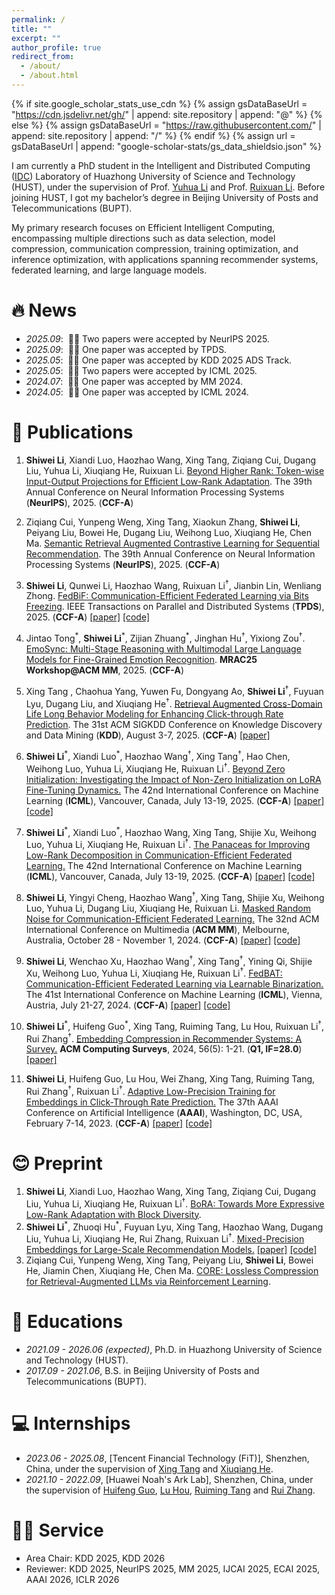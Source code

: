 ```yaml
---
permalink: /
title: ""
excerpt: ""
author_profile: true
redirect_from: 
  - /about/
  - /about.html
---
```


{% if site.google_scholar_stats_use_cdn %}
{% assign gsDataBaseUrl = "https://cdn.jsdelivr.net/gh/" | append: site.repository | append: "@" %}
{% else %}
{% assign gsDataBaseUrl = "https://raw.githubusercontent.com/" | append: site.repository | append: "/" %}
{% endif %}
{% assign url = gsDataBaseUrl | append: "google-scholar-stats/gs_data_shieldsio.json" %}

<span class='anchor' id='about-me'></span>

I am currently a PhD student in the Intelligent and Distributed Computing ([IDC](https://idc.hust.edu.cn/index.htm)) Laboratory of Huazhong University of Science and Technology (HUST), 
under the supervision of Prof. [Yuhua Li](https://idc.hust.edu.cn/yhli/index.html) and Prof. [Ruixuan Li](https://idc.hust.edu.cn/rxli/index.htm). Before joining HUST, I got my bachelor’s degree in Beijing University of Posts and Telecommunications (BUPT).

My primary research focuses on Efficient Intelligent Computing, encompassing multiple directions such as data selection, model compression, communication compression, training optimization, and inference optimization, with applications spanning recommender systems, federated learning, and large language models.

# 🔥 News
- *2025.09*: &nbsp;🎉🎉 Two papers were accepted by NeurIPS 2025.
- *2025.09*: &nbsp;🎉🎉 One paper was accepted by TPDS.
- *2025.05*: &nbsp;🎉🎉 One paper was accepted by KDD 2025 ADS Track.
- *2025.05*: &nbsp;🎉🎉 Two papers were accepted by ICML 2025.
- *2024.07*: &nbsp;🎉🎉 One paper was accepted by MM 2024.
- *2024.05*: &nbsp;🎉🎉 One paper was accepted by ICML 2024. 

# 📝 Publications 

1. **Shiwei Li**, Xiandi Luo, Haozhao Wang, Xing Tang, Ziqiang Cui, Dugang Liu, Yuhua Li, Xiuqiang He, Ruixuan Li. <u>Beyond Higher Rank: Token-wise Input-Output Projections for Efficient Low-Rank Adaptation</u>. The 39th Annual Conference on Neural Information Processing Systems (**NeurIPS**), 2025. (**CCF-A**)

1. Ziqiang Cui, Yunpeng Weng, Xing Tang, Xiaokun Zhang, **Shiwei Li**, Peiyang Liu, Bowei He, Dugang Liu, Weihong Luo, Xiuqiang He, Chen Ma. <u>Semantic Retrieval Augmented Contrastive Learning for Sequential Recommendation</u>. The 39th Annual Conference on Neural Information Processing Systems (**NeurIPS**), 2025. (**CCF-A**)

1. **Shiwei Li**, Qunwei Li, Haozhao Wang, Ruixuan Li<sup>†</sup>, Jianbin Lin, Wenliang Zhong. <u>FedBiF: Communication-Efficient Federated Learning via Bits Freezing</u>. IEEE Transactions on Parallel and Distributed Systems (**TPDS**), 2025. (**CCF-A**) [[paper]](https://arxiv.org/abs/2509.10161) [[code]](https://github.com/Leopold1423/fedbif-tpds25)


1. Jintao Tong<sup>\*</sup>, **Shiwei Li**<sup>\*</sup>, Zijian Zhuang<sup>\*</sup>, Jinghan Hu<sup>†</sup>, Yixiong Zou<sup>†</sup>. <u>EmoSync: Multi-Stage Reasoning with Multimodal Large Language Models for Fine-Grained Emotion Recognition</u>. **MRAC25 Workshop@ACM MM**, 2025. (**CCF-A**)
1. Xing Tang , Chaohua Yang, Yuwen Fu, Dongyang Ao, **Shiwei Li**<sup>†</sup>, Fuyuan Lyu, Dugang Liu, and Xiuqiang He<sup>†</sup>. <u>Retrieval Augmented Cross-Domain Life Long Behavior Modeling for Enhancing Click-through Rate Prediction</u>. The 31st ACM SIGKDD Conference on Knowledge Discovery and Data Mining (**KDD**), August 3-7, 2025. (**CCF-A**) [[paper]](https://dl.acm.org/doi/10.1145/3711896.3737261)


1. **Shiwei Li**<sup>\*</sup>, Xiandi Luo<sup>\*</sup>, Haozhao Wang<sup>†</sup>, Xing Tang<sup>†</sup>, Hao Chen, Weihong Luo, Yuhua Li, Xiuqiang He, Ruixuan Li<sup>†</sup>. <u>Beyond Zero Initialization: Investigating the Impact of Non-Zero Initialization on LoRA Fine-Tuning Dynamics.</u> The 42nd International Conference on Machine Learning (**ICML**), Vancouver, Canada, July 13-19, 2025. (**CCF-A**) [[paper]](https://arxiv.org/abs/2505.23194) [[code]](https://github.com/Leopold1423/non_zero_lora-icml25)
1. **Shiwei Li**<sup>\*</sup>, Xiandi Luo<sup>\*</sup>, Haozhao Wang, Xing Tang, Shijie Xu, Weihong Luo, Yuhua Li, Xiuqiang He, Ruixuan Li<sup>†</sup>. <u>The Panaceas for Improving Low-Rank Decomposition in Communication-Efficient Federated Learning.</u> The 42nd International Conference on Machine Learning (**ICML**), Vancouver, Canada, July 13-19, 2025. (**CCF-A**) [[paper]](https://arxiv.org/abs/2505.23176) [[code]](https://github.com/Leopold1423/fedmud-icml25)
1. **Shiwei Li**, Yingyi Cheng, Haozhao Wang<sup>†</sup>, Xing Tang, Shijie Xu, Weihong Luo, Yuhua Li, Dugang Liu, Xiuqiang He, Ruixuan Li. <u>Masked Random Noise for Communication-Efficient Federated Learning.</u> The 32nd ACM International Conference on Multimedia (**ACM MM**), Melbourne, Australia, October 28 - November 1, 2024. (**CCF-A**) [[paper]](https://arxiv.org/abs/2408.03220) [[code]](https://github.com/Leopold1423/fedmrn-mm24)
1. **Shiwei Li**, Wenchao Xu, Haozhao Wang<sup>†</sup>, Xing Tang<sup>†</sup>, Yining Qi, Shijie Xu, Weihong Luo, Yuhua Li, Xiuqiang He, Ruixuan Li<sup>†</sup>. <u>FedBAT: Communication-Efficient Federated Learning via Learnable Binarization.</u> The 41st International Conference on Machine Learning (**ICML**), Vienna, Austria, July 21-27, 2024. (**CCF-A**) [[paper]](https://arxiv.org/abs/2408.03215) [[code]](https://github.com/Leopold1423/fedbat-icml24)
2. **Shiwei Li**<sup>\*</sup>, Huifeng Guo<sup>\*</sup>, Xing Tang, Ruiming Tang, Lu Hou, Ruixuan Li<sup>†</sup>, Rui Zhang<sup>†</sup>. <u>Embedding Compression in Recommender Systems: A Survey.</u> **ACM Computing Surveys**, 2024, 56(5): 1-21. (**Q1, IF=28.0**) [[paper]](https://arxiv.org/abs/2408.02304) 
3. **Shiwei Li**, Huifeng Guo, Lu Hou, Wei Zhang, Xing Tang, Ruiming Tang, Rui Zhang<sup>†</sup>, Ruixuan Li<sup>†</sup>. <u>Adaptive Low-Precision Training for Embeddings in Click-Through Rate Prediction.</u> The 37th AAAI Conference on Artificial Intelligence (**AAAI**), Washington, DC, USA, February 7-14, 2023. (**CCF-A**) [[paper]](https://arxiv.org/abs/2212.05735) [[code]](https://github.com/Leopold1423/alpt-aaai23)

# 😊 Preprint 
1. **Shiwei Li**, Xiandi Luo, Haozhao Wang, Xing Tang, Ziqiang Cui, Dugang Liu, Yuhua Li, Xiuqiang He, Ruixuan Li<sup>†</sup>. <u>BoRA: Towards More Expressive Low-Rank Adaptation with Block Diversity</u>. 
2. **Shiwei Li**<sup>\*</sup>, Zhuoqi Hu<sup>\*</sup>, Fuyuan Lyu, Xing Tang, Haozhao Wang, Dugang Liu, Yuhua Li, Xiuqiang He, Rui Zhang, Ruixuan Li<sup>†</sup>. <u>Mixed-Precision Embeddings for Large-Scale Recommendation Models.</u> [[paper]](https://arxiv.org/abs/2409.20305) [[code]](https://github.com/Leopold1423/mpe)
3. Ziqiang Cui, Yunpeng Weng, Xing Tang, Peiyang Liu, **Shiwei Li**, Bowei He, Jiamin Chen, Xiuqiang He, Chen Ma. <u>CORE: Lossless Compression for Retrieval-Augmented LLMs via Reinforcement Learning</u>.


# 📖 Educations
- *2021.09 - 2026.06 (expected)*, Ph.D. in Huazhong University of Science and Technology (HUST).
- *2017.09 - 2021.06*, B.S. in Beijing University of Posts and Telecommunications (BUPT). 

# 💻 Internships
- *2023.06 - 2025.08*, [Tencent Financial Technology (FiT)], Shenzhen, China, under the supervision of [Xing Tang](https://xingt-tang.github.io/) and [Xiuqiang He](https://he-Xiuqiang.github.io/).
- *2021.10 - 2022.09*, [Huawei Noah's Ark Lab], Shenzhen, China, under the supervision of [Huifeng Guo](https://scholar.google.com/citations?user=jlBcPn8AAAAJ&hl=zh-CN), [Lu Hou](https://houlu369.github.io/), [Ruiming Tang](https://scholar.google.com/citations?user=fUtHww0AAAAJ&hl=zh-CN) and [Rui Zhang](https://www.ruizhang.info/).
  
# 👨‍💻 Service
- Area Chair: KDD 2025, KDD 2026
- Reviewer: KDD 2025, NeurIPS 2025, MM 2025, IJCAI 2025, ECAI 2025, AAAI 2026, ICLR 2026

<!-- # 🎖 Honors and Awards
- *2021.10* Lorem ipsum dolor sit amet, consectetur adipiscing elit. Vivamus ornare aliquet ipsum, ac tempus justo dapibus sit amet. 
- *2021.09* Lorem ipsum dolor sit amet, consectetur adipiscing elit. Vivamus ornare aliquet ipsum, ac tempus justo dapibus sit amet.  -->